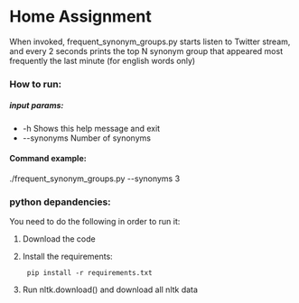 # Home Assignment
When invoked, frequent_synonym_groups.py starts listen to Twitter stream, and every 2 seconds prints the top N synonym group that appeared most frequently the last minute (for english words only)

### How to run:
##### input params:
  - -h Shows this help message and exit
  - --synonyms  Number of synonyms
#### Command example:
./frequent_synonym_groups.py --synonyms 3

### python depandencies:
You need to do the following in order to run it:
1. Download the code
2. Install the requirements:


        pip install -r requirements.txt
3. Run nltk.download() and download all nltk data
